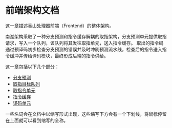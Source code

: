 # 前端架构文档

这一章描述香山处理器前端（Frontend）的整体架构。

南湖架构采取了一种分支预测和指令缓存解耦的取指架构，分支预测单元提供取指请求，写入一个队列，该队列将其发往取指单元，送入指令缓存。
取出的指令码通过预译码初步检查分支预测的错误并及时冲刷预测流水线，检查后的指令送入指令缓冲并传给译码模块，最终形成后端的指令供给。

这一章包括以下几个部分：

* [分支预测](bp.md)
* [取指目标队列](ftq.md)
* [取指令单元](ifu.md)
* [指令缓存](icache.md)
* [译码单元](decode.md)

一些名词会在文档中以缩写形式出现，这些缩写下方会有一个下划线，将鼠标停留在上面就可以看到缩写的全称。